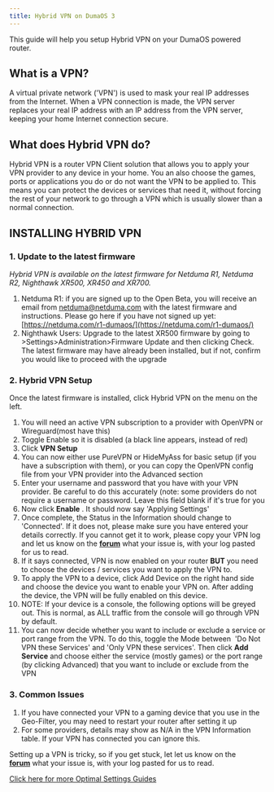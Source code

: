 ```yaml
---
title: Hybrid VPN on DumaOS 3
---
```


This guide will help you setup Hybrid VPN on your DumaOS powered router. 

## What is a VPN?

A virtual private network ('VPN') is used to mask your real IP addresses from the Internet. When a VPN connection is made, the VPN server replaces your real IP address with an IP address from the VPN server, keeping your home Internet connection secure.

## What does Hybrid VPN do?

Hybrid VPN is a router VPN Client solution that allows you to apply your VPN provider to any device in your home. You an also choose the games, ports or applications you do or do not want the VPN to be applied to. This means you can protect the devices or services that need it, without forcing the rest of your network to go through a VPN which is usually slower than a normal connection.

## INSTALLING HYBRID VPN

### 1. Update to the latest firmware

*Hybrid VPN is available on the latest firmware for Netduma R1, Netduma R2, Nighthawk XR500, XR450 and XR700.* 

1. Netduma R1: if you are signed up to the Open Beta, you will receive an email from [netduma@netduma.com](netduma@netduma.com) with the latest firmware and instructions. Please go here if you have not signed up yet: [https://netduma.com/r1-dumaos/](https://netduma.com/r1-dumaos/)
2. Nighthawk Users: Upgrade to the latest XR500 firmware by going to >Settings>Administration>Firmware Update and then clicking Check. The latest firmware may have already been installed, but if not, confirm you would like to proceed with the upgrade

### 2. Hybrid VPN Setup

Once the latest firmware is installed, click Hybrid VPN on the menu on the left. 

1. You will need an active VPN subscription to a provider with OpenVPN or Wireguard(most have this)
2. Toggle Enable so it is disabled (a black line appears, instead of red) 
3. Click **VPN Setup**
4. You can now either use PureVPN or HideMyAss for basic setup (if you have a subscription with them), or you can copy the OpenVPN config file from your VPN provider into the Advanced section
5. Enter your username and password that you have with your VPN provider. Be careful to do this accurately (note: some providers do not require a username or password. Leave this field blank if it's true for you
6. Now click **Enable** . It should now say 'Applying Settings' 
7. Once complete, the Status in the Information should change to 'Connected'. If it does not, please make sure you have entered your details correctly. If you cannot get it to work, please copy your VPN log and let us know on the **[forum](http://forum.netduma.com)** what your issue is, with your log pasted for us to read.
8. If it says connected, VPN is now enabled on your router **BUT** you need to choose the devices / services you want to apply the VPN to. 
9. To apply the VPN to a device, click Add Device on the right hand side and choose the device you want to enable your VPN on. After adding the device, the VPN will be fully enabled on this device.
10. NOTE: If your device is a console, the following options will be greyed out. This is normal, as ALL traffic from the console will go through VPN by default.
11. You can now decide whether you want to include or exclude a service or port range from the VPN. To do this, toggle the Mode between  'Do Not VPN these Services' and 'Only VPN these services'. Then click **Add Service** and choose either the service (mostly games) or the port range (by clicking Advanced) that you want to include or exclude from the VPN

### 3. Common Issues

1. If you have connected your VPN to a gaming device that you use in the Geo-Filter, you may need to restart your router after setting it up 
2. For some providers, details may show as N/A in the VPN Information table. If your VPN has connected you can ignore this.

Setting up a VPN is tricky, so if you get stuck, let let us know on the **[forum](http://forum.netduma.com)** what your issue is, with your log pasted for us to read.

[Click here for more Optimal Settings Guides](http://support.netduma.com/support/solutions/folders/16000090646)
